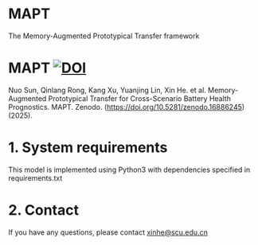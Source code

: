 # MAPT
The Memory-Augmented Prototypical Transfer framework
# MAPT [![DOI](https://zenodo.org/badge/DOI/10.5281/zenodo.15864165.svg)](https://doi.org/10.5281/zenodo.16886245)
Nuo Sun, Qinlang Rong, Kang Xu, Yuanjing Lin, Xin He. et al. Memory-Augmented Prototypical Transfer for Cross-Scenario Battery Health Prognostics. MAPT. Zenodo. (https://doi.org/10.5281/zenodo.16886245) (2025). <br>
# 1. System requirements
This model is implemented using Python3 with dependencies specified in requirements.txt<br>
# 2. Contact
If you have any questions, please contact xinhe@scu.edu.cn
